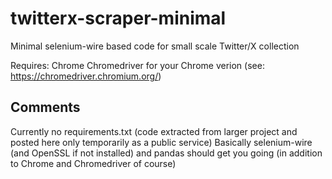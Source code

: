 # twitterx-scraper-minimal
 Minimal selenium-wire based code for small scale Twitter/X collection

 Requires:
 Chrome
 Chromedriver for your Chrome verion (see: https://chromedriver.chromium.org/)

## Comments
 Currently no requirements.txt (code extracted from larger project and posted here only temporarily as a public service)
 Basically selenium-wire (and OpenSSL if not installed) and pandas should get you going (in addition to Chrome and Chromedriver of course)
